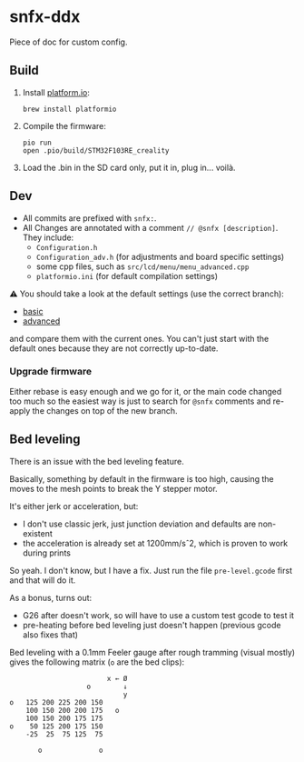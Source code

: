 # snfx-ddx

Piece of doc for custom config.

## Build

1. Install [platform.io](https://platformio.org):
    ```shell
    brew install platformio
    ```
2. Compile the firmware:
    ```shell
    pio run
    open .pio/build/STM32F103RE_creality
    ```
3. Load the .bin in the SD card only, put it in, plug in... voilà.

## Dev

* All commits are prefixed with `snfx:`.
* All Changes are annotated with a comment `// @snfx [description]`. They include:
  * `Configuration.h`
  * `Configuration_adv.h` (for adjustments and board specific settings)
  * some cpp files, such as `src/lcd/menu/menu_advanced.cpp`
  * `platformio.ini` (for default compilation settings)

⚠️ You should take a look at the default settings (use the correct branch):
* [basic](https://github.com/MarlinFirmware/Configurations/blob/import-2.1.x/config/examples/Creality/Ender-5%20Pro/CrealityV427/Configuration.h)
* [advanced](https://github.com/MarlinFirmware/Configurations/blob/import-2.1.x/config/examples/Creality/Ender-5%20Pro/CrealityV427/Configuration_adv.h)

and compare them with the current ones. You can't just start with the default ones because they are not correctly up-to-date.

### Upgrade firmware

Either rebase is easy enough and we go for it,
or the main code changed too much so the easiest way is just to search for `@snfx` comments
and re-apply the changes on top of the new branch.

## Bed leveling

There is an issue with the bed leveling feature.

Basically, something by default in the firmware is too high, causing the moves to the mesh points
to break the Y stepper motor.

It's either jerk or acceleration, but:
* I don't use classic jerk, just junction deviation and defaults are non-existent
* the acceleration is already set at 1200mm/sˆ2, which is proven to work during prints

So yeah. I don't know, but I have a fix. Just run the file `pre-level.gcode` first
and that will do it.

As a bonus, turns out:
- G26 after doesn't work, so will have to use a custom test gcode to test it
- pre-heating before bed leveling just doesn't happen (previous gcode also fixes that)

Bed leveling with a 0.1mm Feeler gauge after rough tramming (visual mostly)
gives the following matrix (`o` are the bed clips):

```text
                        x ← Ø
                   o        ↓
                            y
o   125 200 225 200 150
    100 150 200 200 175   o
    100 150 200 175 175
o    50 125 200 175 150
    -25  25  75 125  75

       o              o
```
